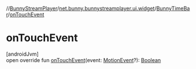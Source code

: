 //[BunnyStreamPlayer](../../../index.md)/[net.bunny.bunnystreamplayer.ui.widget](../index.md)/[BunnyTimeBar](index.md)/[onTouchEvent](on-touch-event.md)

# onTouchEvent

[androidJvm]\
open override fun [onTouchEvent](on-touch-event.md)(event: [MotionEvent](https://developer.android.com/reference/kotlin/android/view/MotionEvent.html)?): [Boolean](https://kotlinlang.org/api/core/kotlin-stdlib/kotlin/-boolean/index.html)